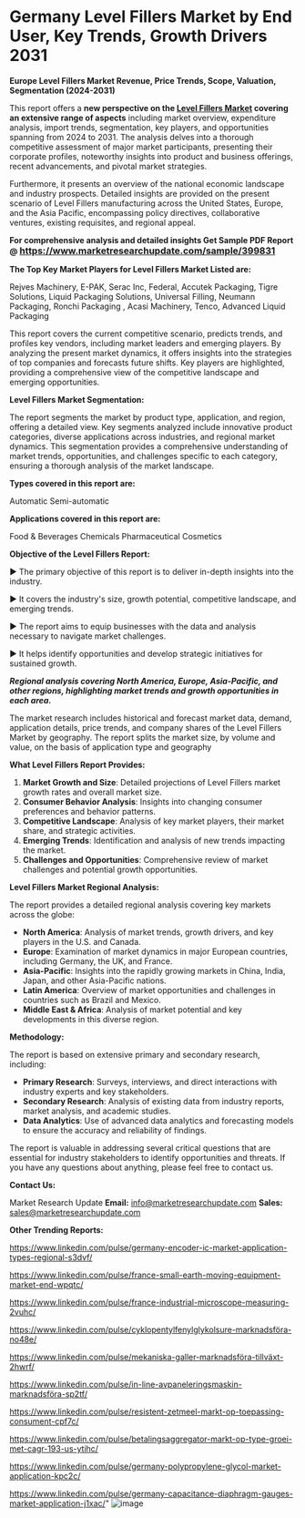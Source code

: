 # Germany Level Fillers Market by End User, Key Trends, Growth Drivers 2031

<strong>Europe Level Fillers Market Revenue, Price Trends, Scope, Valuation, Segmentation (2024-2031)</strong>

This report offers a <strong>new perspective on the <a href=https://www.marketresearchupdate.com/sample/399831>Level Fillers Market</a> covering an extensive range of aspects</strong> including market overview, expenditure analysis, import trends, segmentation, key players, and opportunities spanning from 2024 to 2031. The analysis delves into a thorough competitive assessment of major market participants, presenting their corporate profiles, noteworthy insights into product and business offerings, recent advancements, and pivotal market strategies.

Furthermore, it presents an overview of the national economic landscape and industry prospects. Detailed insights are provided on the present scenario of Level Fillers manufacturing across the United States, Europe, and the Asia Pacific, encompassing policy directives, collaborative ventures, existing requisites, and regional appeal.

<strong>For comprehensive analysis and detailed insights Get Sample PDF Report @ <a href=https://www.marketresearchupdate.com/sample/399831><font size=3 color=#0000ff>https://www.marketresearchupdate.com/sample/399831</font></a></strong>

<strong>The Top Key Market Players for Level Fillers Market Listed are:</strong>

Rejves Machinery, E-PAK, Serac Inc, Federal, Accutek Packaging, Tigre Solutions, Liquid Packaging Solutions, Universal Filling, Neumann Packaging, Ronchi Packaging , Acasi Machinery, Tenco, Advanced Liquid Packaging

This report covers the current competitive scenario, predicts trends, and profiles key vendors, including market leaders and emerging players. By analyzing the present market dynamics, it offers insights into the strategies of top companies and forecasts future shifts. Key players are highlighted, providing a comprehensive view of the competitive landscape and emerging opportunities.

<strong>Level Fillers Market Segmentation:</strong>

The report segments the market by product type, application, and region, offering a detailed view. Key segments analyzed include innovative product categories, diverse applications across industries, and regional market dynamics. This segmentation provides a comprehensive understanding of market trends, opportunities, and challenges specific to each category, ensuring a thorough analysis of the market landscape.

<strong>Types covered in this report are:</strong>

Automatic
Semi-automatic

<strong>Applications covered in this report are:</strong>

Food & Beverages
Chemicals
Pharmaceutical
Cosmetics

<strong>Objective of the Level Fillers Report:</strong>

▶ The primary objective of this report is to deliver in-depth insights into the industry.

▶ It covers the industry's size, growth potential, competitive landscape, and emerging trends.

▶ The report aims to equip businesses with the data and analysis necessary to navigate market challenges.

▶ It helps identify opportunities and develop strategic initiatives for sustained growth.

<strong><em>Regional analysis covering North America, Europe, Asia-Pacific, and other regions, highlighting market trends and growth opportunities in each area.</em></strong>

The market research includes historical and forecast market data, demand, application details, price trends, and company shares of the Level Fillers Market by geography. The report splits the market size, by volume and value, on the basis of application type and geography

<strong>What Level Fillers Report Provides:</strong>
<ol>
  <li><strong>Market Growth and Size</strong>: Detailed projections of Level Fillers market growth rates and overall market size.</li>
  <li><strong>Consumer Behavior Analysis</strong>: Insights into changing consumer preferences and behavior patterns.</li>
  <li><strong>Competitive Landscape</strong>: Analysis of key market players, their market share, and strategic activities.</li>
  <li><strong>Emerging Trends</strong>: Identification and analysis of new trends impacting the market.</li>
  <li><strong>Challenges and Opportunities</strong>: Comprehensive review of market challenges and potential growth opportunities.</li>
</ol>

<strong>Level Fillers Market Regional Analysis:</strong>

The report provides a detailed regional analysis covering key markets across the globe:
<ul>
  <li><strong>North America</strong>: Analysis of market trends, growth drivers, and key players in the U.S. and Canada.</li>
  <li><strong>Europe</strong>: Examination of market dynamics in major European countries, including Germany, the UK, and France.</li>
  <li><strong>Asia-Pacific</strong>: Insights into the rapidly growing markets in China, India, Japan, and other Asia-Pacific nations.</li>
  <li><strong>Latin America</strong>: Overview of market opportunities and challenges in countries such as Brazil and Mexico.</li>
  <li><strong>Middle East &amp; Africa</strong>: Analysis of market potential and key developments in this diverse region.</li>
</ul>

<strong>Methodology:</strong>

The report is based on extensive primary and secondary research, including:
<ul>
  <li><strong>Primary Research</strong>: Surveys, interviews, and direct interactions with industry experts and key stakeholders.</li>
  <li><strong>Secondary Research</strong>: Analysis of existing data from industry reports, market analysis, and academic studies.</li>
  <li><strong>Data Analytics</strong>: Use of advanced data analytics and forecasting models to ensure the accuracy and reliability of findings.</li>
</ul>
The report is valuable in addressing several critical questions that are essential for industry stakeholders to identify opportunities and threats. If you have any questions about anything, please feel free to contact us.

<strong>Contact Us:</strong>

Market Research Update
<strong>Email:</strong> info@marketresearchupdate.com
<strong>Sales:</strong> sales@marketresearchupdate.com

<strong>Other Trending Reports:</strong>

<a href=https://www.linkedin.com/pulse/germany-encoder-ic-market-application-types-regional-s3dvf/>https://www.linkedin.com/pulse/germany-encoder-ic-market-application-types-regional-s3dvf/</a>

<a href=https://www.linkedin.com/pulse/france-small-earth-moving-equipment-market-end-wpqtc/>https://www.linkedin.com/pulse/france-small-earth-moving-equipment-market-end-wpqtc/</a>

<a href=https://www.linkedin.com/pulse/france-industrial-microscope-measuring-2vuhc/>https://www.linkedin.com/pulse/france-industrial-microscope-measuring-2vuhc/</a>

<a href=https://www.linkedin.com/pulse/cyklopentylfenylglykolsure-marknadsföra-no48e/>https://www.linkedin.com/pulse/cyklopentylfenylglykolsure-marknadsföra-no48e/</a>

<a href=https://www.linkedin.com/pulse/mekaniska-galler-marknadsföra-tillväxt-2hwrf/>https://www.linkedin.com/pulse/mekaniska-galler-marknadsföra-tillväxt-2hwrf/</a>

<a href=https://www.linkedin.com/pulse/in-line-avpaneleringsmaskin-marknadsföra-sp2tf/>https://www.linkedin.com/pulse/in-line-avpaneleringsmaskin-marknadsföra-sp2tf/</a>

<a href=https://www.linkedin.com/pulse/resistent-zetmeel-markt-op-toepassing-consument-cpf7c/>https://www.linkedin.com/pulse/resistent-zetmeel-markt-op-toepassing-consument-cpf7c/</a>

<a href=https://www.linkedin.com/pulse/betalingsaggregator-markt-op-type-groei-met-cagr-193-us-ytihc/>https://www.linkedin.com/pulse/betalingsaggregator-markt-op-type-groei-met-cagr-193-us-ytihc/</a>

<a href=https://www.linkedin.com/pulse/germany-polypropylene-glycol-market-application-kpc2c/>https://www.linkedin.com/pulse/germany-polypropylene-glycol-market-application-kpc2c/</a>

<a href=https://www.linkedin.com/pulse/germany-capacitance-diaphragm-gauges-market-application-j1xac/>https://www.linkedin.com/pulse/germany-capacitance-diaphragm-gauges-market-application-j1xac/</a>"
![image](https://github.com/user-attachments/assets/1542cff3-e3f1-4e73-a0bd-b4796e66e218)
